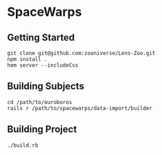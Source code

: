 # SpaceWarps

## Getting Started

    git clone git@github.com:zooniverse/Lens-Zoo.git
    npm install .
    hem server --includeCss

## Building Subjects

    cd /path/to/ouroboros
    rails r /path/to/spacewarps/data-import/builder

## Building Project

    ./build.rb
